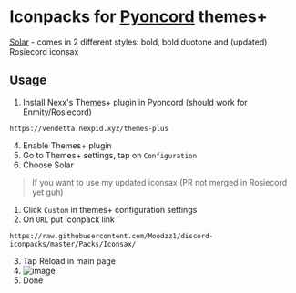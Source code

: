 # Iconpacks for [Pyoncord](https://github.com/pyoncord) themes+
[Solar](https://www.figma.com/community/file/1166831539721848736) - comes in 2 different styles: bold, bold duotone and (updated) Rosiecord iconsax
## Usage

1. Install Nexx's Themes+ plugin in Pyoncord (should work for Enmity/Rosiecord)
```
https://vendetta.nexpid.xyz/themes-plus
```
4. Enable Themes+ plugin
5. Go to Themes+ settings, tap on `Configuration`
6. Choose Solar

>If you want to use my updated iconsax (PR not merged in Rosiecord yet guh)

1. Click `Custom` in themes+ configuration settings
2. On `URL` put iconpack link
```
https://raw.githubusercontent.com/Moodzz1/discord-iconpacks/master/Packs/Iconsax/
```
3. Tap Reload in main page
4. ![image](https://github.com/Moodzz1/discord-iconpacks/assets/88912716/2a8df743-39a2-4240-ac98-f4692c387ab2)
5. Done
